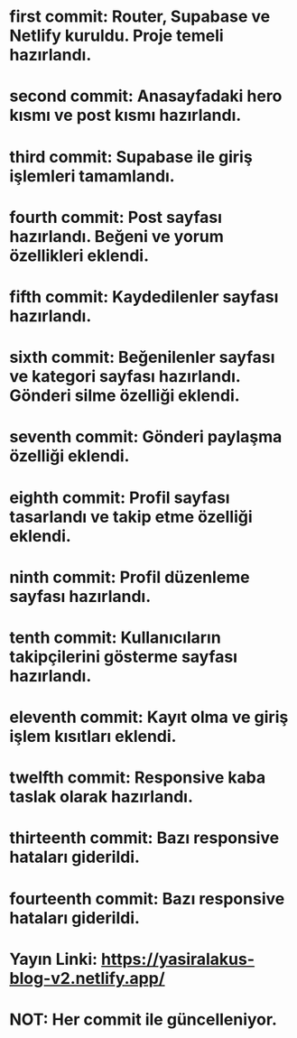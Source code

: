 # first commit: Router, Supabase ve Netlify kuruldu. Proje temeli hazırlandı.
# second commit: Anasayfadaki hero kısmı ve post kısmı hazırlandı.
# third commit: Supabase ile giriş işlemleri tamamlandı.
# fourth commit: Post sayfası hazırlandı. Beğeni ve yorum özellikleri eklendi.
# fifth commit: Kaydedilenler sayfası hazırlandı.
# sixth commit: Beğenilenler sayfası ve kategori sayfası hazırlandı. Gönderi silme özelliği eklendi.
# seventh commit: Gönderi paylaşma özelliği eklendi.
# eighth commit: Profil sayfası tasarlandı ve takip etme özelliği eklendi.
# ninth commit: Profil düzenleme sayfası hazırlandı.
# tenth commit: Kullanıcıların takipçilerini gösterme sayfası hazırlandı.
# eleventh commit: Kayıt olma ve giriş işlem kısıtları eklendi.
# twelfth commit: Responsive kaba taslak olarak hazırlandı.
# thirteenth commit: Bazı responsive hataları giderildi.
# fourteenth commit: Bazı responsive hataları giderildi.

# Yayın Linki: https://yasiralakus-blog-v2.netlify.app/
# NOT: Her commit ile güncelleniyor.